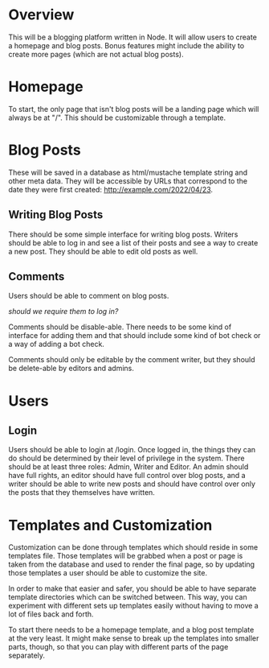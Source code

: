 # Overview

This will be a blogging platform written in Node. It will allow users to create a homepage and blog posts. Bonus features might include the ability to create more pages (which are not actual blog posts).

# Homepage

To start, the only page that isn't blog posts will be a landing page which will always be at "/". This should be customizable through a template.

# Blog Posts

These will be saved in a database as html/mustache template string and other meta data. They will be accessible by URLs that correspond to the date they were first created: http://example.com/2022/04/23.

## Writing Blog Posts

There should be some simple interface for writing blog posts. Writers should be able to log in and see a list of their posts and see a way to create a new post. They should be able to edit old posts as well.

## Comments

Users should be able to comment on blog posts.

_should we require them to log in?_

Comments should be disable-able. There needs to be some kind of interface for adding them and that should include some kind of bot check or a way of adding a bot check.

Comments should only be editable by the comment writer, but they should be delete-able by editors and admins.

# Users

## Login

Users should be able to login at /login. Once logged in, the things they can do should be determined by their level of privilege in the system. There should be at least three roles: Admin, Writer and Editor. An admin should have full rights, an editor should have full control over blog posts, and a writer should be able to write new posts and should have control over only the posts that they themselves have written.

# Templates and Customization

Customization can be done through templates which should reside in some templates file. Those templates will be grabbed when a post or page is taken from the database and used to render the final page, so by updating those templates a user should be able to customize the site.

In order to make that easier and safer, you should be able to have separate template directories which can be switched between. This way, you can experiment with different sets up templates easily without having to move a lot of files back and forth.

To start there needs to be a homepage template, and a blog post template at the very least. It might make sense to break up the templates into smaller parts, though, so that you can play with different parts of the page separately.
